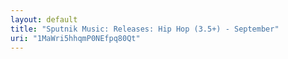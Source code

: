 ```yaml
---
layout: default
title: "Sputnik Music: Releases: Hip Hop (3.5+) - September"
uri: "1MaWri5hhqmP0NEfpq80Qt"
---
```

